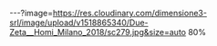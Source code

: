---?image=https://res.cloudinary.com/dimensione3-srl/image/upload/v1518865340/Due-Zeta__Homi_Milano_2018/sc279.jpg&size=auto 80%